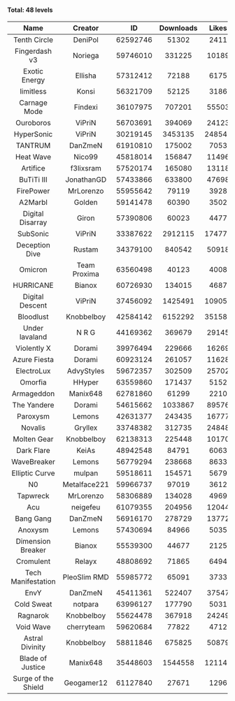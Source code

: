 #### Total: 48 levels

| Name | Creator | ID | Downloads | Likes |
|:---:|:---:|:---:|:---:|:---:|
| Tenth Circle | DeniPol | 62592746 | 51302 | 2411
| Fingerdash v3 | Noriega | 59746010 | 331225 | 10189
| Exotic Energy | Ellisha | 57312412 | 72188 | 6175
| limitless | Konsi | 56321709 | 52125 | 3186
| Carnage Mode | Findexi | 36107975 | 707201 | 55503
| Ouroboros | ViPriN | 56703691 | 394069 | 24123
| HyperSonic | ViPriN | 30219145 | 3453135 | 248542
| TANTRUM | DanZmeN | 61910810 | 175002 | 7053
| Heat Wave | Nico99 | 45818014 | 156847 | 11496
| Artifice | f3lixsram | 57520174 | 165080 | 13118
| BuTiTi III | JonathanGD | 57433866 | 633800 | 47698
| FirePower | MrLorenzo | 55955642 | 79119 | 3928
| A2Marbl | Golden | 59141478 | 60390 | 3502
| Digital Disarray | Giron | 57390806 | 60023 | 4477
| SubSonic | ViPriN | 33387622 | 2912115 | 174773
| Deception Dive | Rustam | 34379100 | 840542 | 50918
| Omicron | Team Proxima | 63560498 | 40123 | 4008
| HURRICANE | Bianox | 60726930 | 134015 | 4687
| Digital Descent | ViPriN | 37456092 | 1425491 | 109055
| Bloodlust | Knobbelboy | 42584142 | 6152292 | 351580
| Under lavaland | N R G | 44169362 | 369679 | 29145
| Violently X | Dorami | 39976494 | 229666 | 16269
| Azure Fiesta | Dorami | 60923124 | 261057 | 11628
| ElectroLux | AdvyStyles | 59672357 | 302509 | 25702
| Omorfia | HHyper | 63559860 | 171437 | 5152
| Armageddon | Manix648 | 62781860 | 61299 | 2210
| The Yandere | Dorami | 54615662 | 1033867 | 89576
| Paroxysm | Lemons | 42631377 | 243435 | 16777
| Novalis | Gryllex | 33748382 | 312735 | 24848
| Molten Gear | Knobbelboy | 62138313 | 225448 | 10170
| Dark Flare | KeiAs | 48942548 | 84791 | 6063
| WaveBreaker | Lemons | 56779294 | 238668 | 8633
| Elliptic Curve | mulpan | 59518611 | 154571 | 5679
| N0 | Metalface221 | 59966737 | 97019 | 3612
| Tapwreck | MrLorenzo | 58306889 | 134028 | 4969
| Acu | neigefeu | 61079355 | 204956 | 12044
| Bang Gang | DanZmeN | 56916170 | 278729 | 13772
| Anoxysm | Lemons | 57430694 | 84966 | 5035
| Dimension Breaker | Bianox | 55539300 | 44677 | 2125
| Cromulent | Relayx | 48808692 | 71865 | 6494
| Tech Manifestation | PleoSlim RMD | 55985772 | 65091 | 3733
| EnvY | DanZmeN | 45411361 | 522407 | 37547
| Cold Sweat | notpara | 63996127 | 177790 | 5031
| Ragnarok | Knobbelboy | 55624478 | 367918 | 24249
| Void Wave | cherryteam | 59620684 | 77822 | 4712
| Astral Divinity | Knobbelboy | 58811846 | 675825 | 50879
| Blade of Justice | Manix648 | 35448603 | 1544558 | 121141
| Surge of the Shield | Geogamer12 | 61127840 | 27671 | 1296
